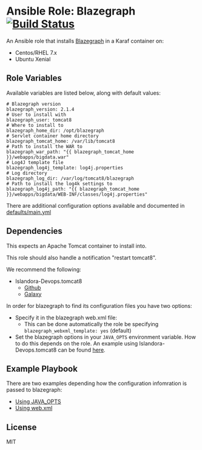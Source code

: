 # Ansible Role: Blazegraph [![Build Status](https://travis-ci.org/Islandora-Devops/ansible-role-blazegraph.svg?branch=main)](https://travis-ci.org/Islandora-Devops/ansible-role-blazegraph)

An Ansible role that installs [Blazegraph](https://www.blazegraph.com/) in a Karaf container on:

* Centos/RHEL 7.x
* Ubuntu Xenial

## Role Variables

Available variables are listed below, along with default values:

```
# Blazegraph version
blazegraph_version: 2.1.4
# User to install with
blazegraph_user: tomcat8
# Where to install to
blazegraph_home_dir: /opt/blazegraph
# Servlet container home directory
blazegraph_tomcat_home: /var/lib/tomcat8
# Path to install the WAR to
blazegraph_war_path: "{{ blazegraph_tomcat_home }}/webapps/bigdata.war"
# Log4J template file
blazegraph_log4j_template: log4j.properties
# Log directory
blazegraph_log_dir: /var/log/tomcat8/blazegraph
# Path to install the log4k settings to
blazegraph_log4j_path: "{{ blazegraph_tomcat_home }}/webapps/bigdata/WEB-INF/classes/log4j.properties"
```

There are additional configuration options available and documented in [defaults/main.yml](defaults/main.yml)

## Dependencies

This expects an Apache Tomcat container to install into. 

This role should also handle a notification "restart tomcat8". 

We recommend the following:
* Islandora-Devops.tomcat8
     * [Github](https://github.com/Islandora-Devops/ansible-role-tomcat8)
     * [Galaxy](https://galaxy.ansible.com/Islandora-Devops/tomcat8/)
  
In order for blazegraph to find its configuration files you have two options: 
* Specify it in the blazegraph web.xml file:
  * This can be done automatically the role be specifying `blazegraph_webxml_template: yes` (default)
* Set the blazegraph options in your `JAVA_OPTS` environment variable. How to do this depends on the role. An example using Islandora-Devops.tomcat8 can be found [here](tests/java_opts.yml).

## Example Playbook

There are two examples depending how the configuration infomration is passed to blazegraph: 
* [Using JAVA_OPTS](tests/java_opts.yml)
* [Using web.xml](tests/web_xml.yml)

## License

MIT

